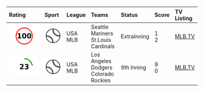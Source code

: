 | Rating                                                                                                                                   | Sport                                                                                                            | League     | Teams                                   | Status      | Score   | TV Listing                                                 |
|:-----------------------------------------------------------------------------------------------------------------------------------------|:-----------------------------------------------------------------------------------------------------------------|:-----------|:----------------------------------------|:------------|:--------|:-----------------------------------------------------------|
| <img src="https://raw.githubusercontent.com/BlakeDuncan25/Donut-SVG-Ratings/bac4e4a278175106499642192132b1786a9aec38/100.svg" alt="100"> | <img src="https://raw.githubusercontent.com/BlakeDuncan25/Donut-SVG-Ratings/master/baseball.png" alt="Baseball"> | USA<br>MLB | Seattle Mariners<br>St.Louis Cardinals  | ExtraInning | 1<br>2  | <a href="https://www.mlb.com/live-stream-games">MLB.TV</a> |
| <img src="https://raw.githubusercontent.com/BlakeDuncan25/Donut-SVG-Ratings/bac4e4a278175106499642192132b1786a9aec38/23.svg" alt="23">   | <img src="https://raw.githubusercontent.com/BlakeDuncan25/Donut-SVG-Ratings/master/baseball.png" alt="Baseball"> | USA<br>MLB | Los Angeles Dodgers<br>Colorado Rockies | 9th Inning  | 9<br>0  | <a href="https://www.mlb.com/live-stream-games">MLB.TV</a> |
